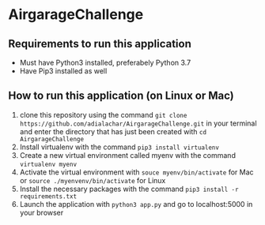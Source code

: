 # AirgarageChallenge


## Requirements to run this application
- Must have Python3 installed, preferabely Python 3.7
- Have Pip3 installed as well



## How to run this application (on Linux or Mac)
  1. clone this repository using the command ` git clone https://github.com/adialachar/AirgarageChallenge.git ` in your terminal and enter the directory that has just been created with `cd AirgarageChallenge`
  2. Install virtualenv with the command `pip3 install virtualenv`
  3. Create a new virtual environment called myenv with the command `virtualenv myenv`
  4. Activate the virtual environment with `souce myenv/bin/activate` for Mac or `source ./myenvenv/bin/activate` for Linux
  5. Install the necessary packages with the command `pip3 install -r requirements.txt`
  6. Launch the application with `python3 app.py` and go to localhost:5000 in your browser
  
